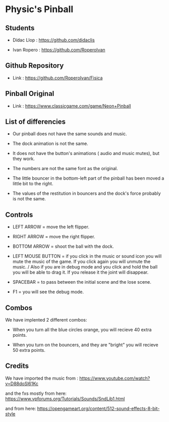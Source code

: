 ﻿# Physic's Pinball


## Students

- Dídac Llop : https://github.com/didaclis

- Ivan Ropero : https://github.com/RoperoIvan


## Github Repository

- Link : https://github.com/RoperoIvan/Fisica


## Pinball Original

- Link : https://www.classicgame.com/game/Neon+Pinball

## List of differencies

- Our pinball does not have the same sounds and music.

- The dock animation is not the same.

- It does not have the button's animations ( audio and music mutes), but they work.

- The numbers are not the same font as the original.

- The little bouncer in the bottom-left part of the pinball has been moved a little bit to the right.

- The values of the restitution in bouncers and the dock's force probably is not the same.


## Controls

- LEFT ARROW = move the left flipper.

- RIGHT ARROW = move the right flipper.

- BOTTOM ARROW = shoot the ball with the dock.

- LEFT MOUSE BUTTON = if you click in the music or sound icon you will mute the music of the game. If you click again you will unmute the music. / Also if you are in debug mode and you click and hold the ball you will be able to drag it. If you release it the joint will disappear.

- SPACEBAR = to pass between the initial scene and the lose scene.

- F1 = you will see the debug mode.

## Combos

We have implented 2 different combos:

- When you turn all the blue circles orange, you will recieve 40 extra points.

- When you turn on the bouncers, and they are "bright" you will recieve 50 extra points.


## Credits

We have imported the music from : https://www.youtube.com/watch?v=D88doSl61Kc

and the fxs mostly from here: https://www.vpforums.org/Tutorials/Sounds/SndLib1.html 

and from here: https://opengameart.org/content/512-sound-effects-8-bit-style
